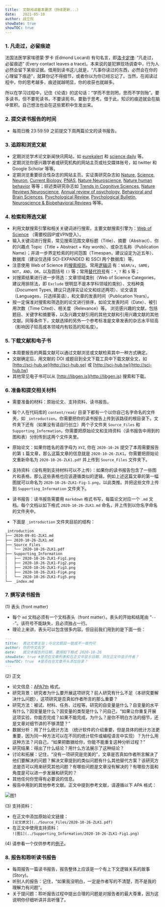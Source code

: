 ```yaml
---
title:  文献阅读基本要求（持续更新...）
date:   2021-05-10
author: 战立侃
showDate: true
showTOC: true
---
```


### 1. 凡走过，必留痕迹

法国法医学家埃德蒙·罗卡 (Edmond Locard) 有句名言，即[洛卡定律](https://en.wikipedia.org/wiki/Locard%27s_exchange_principle): “凡走过，必留痕迹” (Every contact leaves a trace)。本来说的是犯罪现场调查中，行为人必然会留下某些证据。借用到读书这儿就是，“凡事你读过的东西，必然会在你的心理留下痕迹”，就算你记不得细节，或者你以为你已经忘记了。当然，在阅读过程中，你的思考越多，痕迹就越明显，你的收获也就越多。

所以在学习过程中，记住《论语》的这句话：“学而不思则罔，思而不学则殆”。要多读书，但不要死读书，不要读死书，要勤于思考。借于此，知识的痕迹就会在脑中累积。自己想法也会在这些累积中生发出来。

### 2. 提交读书报告的时间

- 每周日晚 23:59:59 之前提交下周两篇论文的读书报告。

### 3. 追踪和浏览文献

- 定期浏览学术论文新闻快讯网站，如 [eurekalert](https://www.eurekalert.org) 和 [science daily](https://www.sciencedaily.com) 等。
- 定期浏览你感兴趣学者或研究机构的网站主页或社交媒体账号，如 twitter 和 Google Scholar 等等。
- 定期浏览重要综合性杂志的网站主页。实证类研究杂志如 [Nature](https://www.nature.com), [Science](https://www.sciencemag.org), [Neuron](https://www.cell.com/neuron/home), [Current Biology](https://www.cell.com/current-biology/home), [PNAS](https://www.pnas.org), [Nature Neuroscience](https://www.nature.com/neuro/), [Nature human behavior](https://www.nature.com/nathumbehav/?gclid=EAIaIQobChMI9MeE2pa97AIVVD6tBh3JjgzHEAAYASAAEgKqx_D_BwE) 等等；综述类研究杂志如 [Trends in Cognitive Sciences](https://www.cell.com/trends/cognitive-sciences/home), [Nature Reviews Neuroscience](https://www.nature.com/nrn/), [Annual review of psychology](https://www.annualreviews.org/journal/psych), [Behavioral and Brain Sciences](https://www.cambridge.org/core/journals/behavioral-and-brain-sciences), [Psychological Review](https://www.apa.org/pubs/journals/rev), [Psychological Bulletin](https://www.apa.org/pubs/journals/bul), [Neuroscience & Biobehavioral Reviews](https://www.sciencedirect.com/journal/neuroscience-and-biobehavioral-reviews) 等等。

### 4. 检索和筛选文献

- 利用文献搜索引擎和相关关键词进行搜索，主要文献搜索引擎为：[Web of Science](https://apps-webofknowledge-com-443.webvpn.blcu.edu.cn) （需要校园IP或VPN登入）。
- 输入关键词进行搜索，常见搜索范围文章标题（Title）、摘要（Abstract）、你的兴趣点 Topic（Title + Abstract + Key words）、或杂志名称（Publication Name）；并进一步界定检索的时间范围（Timespan，建议设定为近五年）、数据库（建议仅选择 SCI-EXPANDED 和 SSCI 两个数据库）等。
- 注意使用 Web of Science 的[搜索规则](https://images-webofknowledge-com-443.webvpn.blcu.edu.cn//WOKRS535R100/help/WOS/hs_search_rules.html)。常用[逻辑词](https://images-webofknowledge-com-443.webvpn.blcu.edu.cn//WOKRS535R100/help/WOS/hs_search_operators.html) 有：`NEAR/x`，`SAME`，`NOT`，`AND`，`OR`，以及圆括号 `()` 等；常用[替代符号](https://images-webofknowledge-com-443.webvpn.blcu.edu.cn//WOKRS535R100/help/WOS/hs_wildcards.html)有：`*`, `?` 和 `$` 等；
- 对搜索结果进行进一步筛选：文章领域类别（Web of Science Categories，建议用排除法，即 `Exclude` 很明显不是本学科领域的类别）、文档种类（Document Types, 建议只选择实证论文和综述两项）、论文语言（Languages，只选择英语），和文章的发表时间（Publication Years）。
- 按一定保准对搜索和筛选到的论文进行排序，如论文发表时间（Date）、被引用次数（Time Cited）、相关度（Relevance）等。 浏览感兴趣的文献，包括题目、关键字和摘要等，以及兴趣文献引用的其他文献和引用兴趣文献的其他文献。同等条件下，文献选择的另外一个参考标准是文章发表的杂志水平较高（影响因子较高或本领域内有较高的知名度）。

### 5. 下载文献和电子书

- 本周要报告的两篇文献可以通过文献浏览或文献检索其中一种方式确定。
- 文献确定后，用文献的 DOI 或题目到全文下载工具中下载文献全文，如 [http://sci-hub.se](http://sci-hub.se) 或 [http://sci-hub.tw](http://sci-hub.tw)
- 其他常见电子书可以从 [http://libgen.is](http://libgen.is) 搜索和下载。

### 6. 准备和提交相关材料

- 需要准备的材料：原始论文、支持资料、读书报告。

- 每个人在代码库的 `content/read/` 目录下都有一个以你自己名字命名的文件夹，如 `_introduction`。你需要把你的读书报告上传到该路径的根目录下。文件夹下还有（如果没有请自行创立）两个子文件夹 `Source_Files` 和 `Supporting_Information`，你需要把原始论文和支持资料（读书报告中用到的图和表）分别传到这两个文件夹里。
- 原始论文：如果你姓名的首字母为 `XYZ`, 你在 `2020-10-26` 提交了本周需要报告的第 `1` 篇文章，那么这篇文章的信息就是 `2020-10-26-ZLK1`。你需要把原始论文重新命名为 `2020-10-26-ZLK1.pdf` 并上传到 `Source_Files` 文件夹下。
- 支持资料（没有用到支持材料可以不上传）：如果你的读书报告包含了一些图片和表格，那么这些表格也应该遵循类似的逻辑，例如上述这篇文章的第一幅图就可以命名为 `2020-10-26-ZLK1-Fig-1.png`，以此类推。并把这些文件上传到 `Supporting_Information` 文件夹下。
- 读书报告：读书报告需要用 `markdown` 格式书写，每篇论文对应一个 `.md` 文档。每个文档以如下格式 `2020-10-26-ZLK1.md` 命名，并上传到以你名字命名的文件夹中。

- 下面是 `_introduction` 文件夹目前的结构：

```bash
_introduction
├── 2020-09-01-ZLK1.md
├── 2020-10-26-ZLK1.md
├── Source_Files
│   └── 2020-10-26-ZLK1.pdf
├── Supporting_Information
│   ├── 2020-10-26-ZLK1-Fig1.png
│   ├── 2020-10-26-ZLK1-Fig2.png
│   ├── 2020-10-26-ZLK1-Fig3.png
│   ├── 2020-10-26-ZLK1-Fig4.png
│   └── 2020-10-26-ZLK1-Fig5.png
└── _index.md
```

### 7. 撰写读书报告

(1) 表头 (front matter)

- 每个 `md` 文档必须有一个文档表头（front matter）。表头的开始和结尾由 “`---`”。该符号不能缺失，且必须独占一行。
- 理论上来讲，表头可以包含很多内容。但目前我们用到的是下面一些：
```md
---
title:  表达文章主旨；与论文题目一致或不一致均可
author: 你的中文名字
date:   提交本报告的日期，要用如下格式 2020-10-26
showDate: true #是否在文章列表和在正文中显示日期，并在正文中显示作者？
showTOC: true  #是否在在文章开头添加目录？
---
```

(2) 正文

- 论文信息：[APA7th](../Source_Files/APA7th.pdf) 格式。
- 研究背景：研究者为什么要开展这项研究？前人研究有什么不足（本研究要解决什么问题），这项研究是否真如作者所言的那么重要？
- 研究方法：被试、材料、任务、过程等。研究的自变量是什么？自变量的水平有什么？因变量是什么？因变量的类型是什么？问自己，“如果让你重复开展这项实验，你能否完成？如果不能完成，为什么？是你不明白方法的细节，还是文章对细节讲的不够清楚？”
- 数据分析：用了什么统计方法 （统计软件的介绍重要，但是具体的统计方法更重要，因为同一种方法可以在不同的统计软件或编程语言中实现）？为什么用这种方法？问自己，“如果把数据给你，你能不能重复这种分析过程？”
- 研究结果：得出了什么结论？用什么方法展示了这种结论？
- 讨论和拓展：记住，“没有一项研究是完美的”，文章是否真如作者所言解决了他们要解决的问题？解决文章提到的类似问题有什么其他替代方案？该研究方法是否可以用来研究其他问题？有哪些问题是文章没有解决的？有哪些方面和角度是可以进一步发展和研究的？
- 其他任何你觉得有必要说的信息。
- 报告中用到的其他参考文献。正文中提到参考文献，请遵循以下 APA 格式：

![图1](../Source_Files/Table-8-1-Basic-In-Text-Citation-Styles.png)

(3) 支持资料：

- 在正文中添加原始论文链接：\
    `[论文原文](../Source_Files/2020-10-26-ZLK1.pdf)`
- 在正文中使用支持资料：\
    `![图1](../Supporting_Information/2020-10-26-ZLK1-Fig1.png)`

(4) 请参看一个仅供参考的[例子](../2020-10-26-ZLK1)。

### 8. 报告和聆听读书报告

- 每周报告一篇读书报告，报告整体上应该是一个有上下文逻辑关系的故事 (Story)。
- 听别人的报告：记住，“如果我没明白，一定是作者写的不清楚，而不是我的理解力有问题”。
- 关于提问题：聆听报告过程中提出合理的问题是对报告者的最大尊重，因为这说明你仔细听讲并且听懂了。
